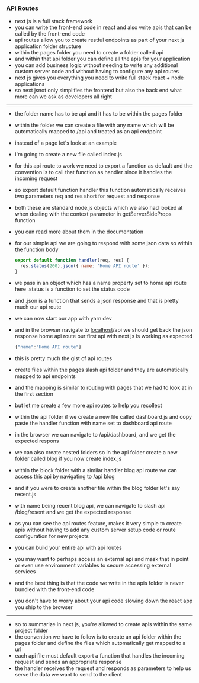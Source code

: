 ### API Routes

- next js is a full stack framework
- you can write the front-end code in react and also write apis that can be called by the front-end code
- api routes allow you to create restful endpoints as part of your next js application folder structure
- within the pages folder you need to create a folder called api
- and within that api folder you can define all the apis for your application
- you can add business logic without needing to write any additional custom server code and without having to configure any api routes
- next js gives you everything you need to write full stack react + node applications
- so next jsnot only simplifies the frontend but also the back end what more can we ask as developers all right

---

- the folder name has to be api and it has to be within the pages folder
- within the folder we can create a file with any name which will be automatically mapped to /api and treated as an api endpoint
- instead of a page let's look at an example
- i'm going to create a new file called index.js
- for this api route to work we need to export a function as default and the convention is to call that function as handler since it handles the incoming request
- so export default function handler this function automatically receives two parameters req and res short for request and response
- both these are standard node.js objects which we also had looked at when dealing with the context parameter in getServerSideProps function
- you can read more about them in the documentation
- for our simple api we are going to respond with some json data so within the function body
  ```jsx
  export default function handler(req, res) {
    res.status(200).json({ name: 'Home API route' });
  }
  ```
- we pass in an object which has a name property set to home api route here .status is a function to set the status code
- and .json is a function that sends a json response and that is pretty much our api route
- we can now start our app with yarn dev
- and in the browser navigate to [localhost](http://localhost)/api we should get back the json response home api route our first api with next js is working as expected

  ```jsx
  {"name":"Home API route"}
  ```

- this is pretty much the gist of api routes
- create files within the pages slash api folder and they are automatically mapped to api endpoints
- and the mapping is similar to routing with pages that we had to look at in the first section
- but let me create a few more api routes to help you recollect
- within the api folder if we create a new file called dashboard.js and copy paste the handler function with name set to dashboard api route
- in the browser we can navigate to /api/dashboard, and we get the expected respons
- we can also create nested folders so in the api folder create a new folder called blog if you now create index.js
- within the block folder with a similar handler blog api route we can access this api by navigating to /api blog
- and if you were to create another file within the blog folder let's say recent.js
- with name being recent blog api, we can navigate to slash api /blog/resent and we get the expected response
- as you can see the api routes feature, makes it very simple to create apis without having to add any custom server setup code or route configuration for new projects
- you can build your entire api with api routes
- you may want to perhaps access an external api and mask that in point or even use environment variables to secure accessing external services
- and the best thing is that the code we write in the apis folder is never bundled with the front-end code
- you don't have to worry about your api code slowing down the react app you ship to the browser

---

- so to summarize in next js, you're allowed to create apis within the same project folder
- the convention we have to follow is to create an api folder within the pages folder and define the files which automatically get mapped to a url
- each api file must default export a function that handles the incoming request and sends an appropriate response
- the handler receives the request and responds as parameters to help us serve the data we want to send to the client
